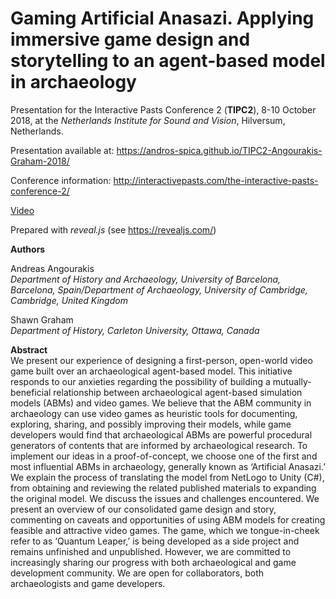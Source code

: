 # Gaming Artificial Anasazi. Applying immersive game design and storytelling to an agent-based model in archaeology

Presentation for the Interactive Pasts Conference 2 (**TIPC2**), 8-10 October 2018, at the *Netherlands Institute for Sound and Vision*, Hilversum, Netherlands.

Presentation available at:
https://andros-spica.github.io/TIPC2-Angourakis-Graham-2018/

Conference information: http://interactivepasts.com/the-interactive-pasts-conference-2/

[Video](https://youtu.be/oxrlhYOw11s)

Prepared with *reveal.js* (see https://revealjs.com/)

**Authors**  

Andreas Angourakis  
*Department of History and Archaeology, University of Barcelona, Barcelona, Spain/Department of Archaeology, University of Cambridge, Cambridge, United Kingdom*

Shawn Graham  
*Department of History, Carleton University, Ottawa, Canada*

**Abstract**  
We present our experience of designing a first-person, open-world video game built over an archaeological agent-based model. This initiative responds to our anxieties regarding the possibility of building a mutually-beneficial relationship between archaeological agent-based simulation models (ABMs) and video games. We believe that the ABM community in archaeology can use video games as heuristic tools for documenting, exploring, sharing, and possibly improving their models, while game developers would find that archaeological ABMs are powerful procedural generators of contents that are informed by archaeological research. To implement our ideas in a proof-of-concept, we choose one of the first and most influential ABMs in archaeology, generally known as ‘Artificial Anasazi.’ We explain the process of translating the model from NetLogo to Unity (C#), from obtaining and reviewing the related published materials to expanding the original model. We discuss the issues and challenges encountered. We present an overview of our consolidated game design and story, commenting on caveats and opportunities of using ABM models for creating feasible and attractive video games. The game, which we tongue-in-cheek refer to as ‘Quantum Leaper,’ is being developed as a side project and remains unfinished and unpublished. However, we are committed to increasingly sharing our progress with both archaeological and game development community. We are open for collaborators, both archaeologists and game developers. 
